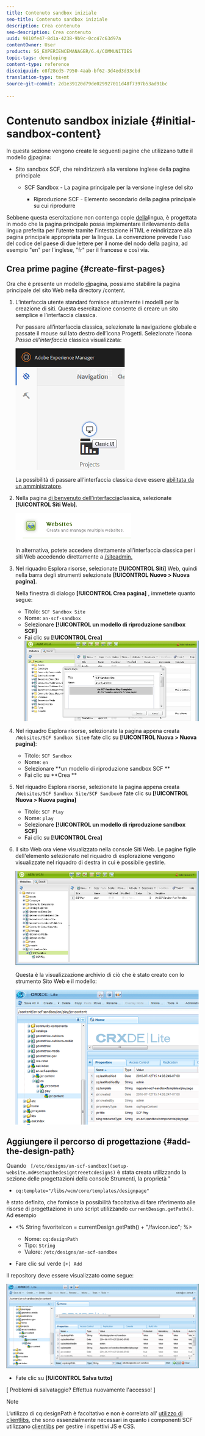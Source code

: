 ```yaml
---
title: Contenuto sandbox iniziale
seo-title: Contenuto sandbox iniziale
description: Crea contenuto
seo-description: Crea contenuto
uuid: 9810fe47-8d1a-4238-9b9c-0cc47c63d97a
contentOwner: User
products: SG_EXPERIENCEMANAGER/6.4/COMMUNITIES
topic-tags: developing
content-type: reference
discoiquuid: e8f28cd5-7950-4aab-bf62-3d4ed3d33cbd
translation-type: tm+mt
source-git-commit: 2d1e39120d79de029927011d48f7397b53ad91bc

---
```



# Contenuto sandbox iniziale {#initial-sandbox-content}

In questa sezione vengono create le seguenti pagine che utilizzano tutte il modello [di](initial-app.md#createthepagetemplate)pagina:

* Sito sandbox SCF, che reindirizzerà alla versione inglese della pagina principale

   * SCF Sandbox - La pagina principale per la versione inglese del sito

      * Riproduzione SCF - Elemento secondario della pagina principale su cui riprodurre

Sebbene questa esercitazione non contenga copie [della](../../help/sites-administering/tc-prep.md)lingua, è progettata in modo che la pagina principale possa implementare il rilevamento della lingua preferita per l’utente tramite l’intestazione HTML e reindirizzare alla pagina principale appropriata per la lingua. La convenzione prevede l’uso del codice del paese di due lettere per il nome del nodo della pagina, ad esempio &quot;en&quot; per l’inglese, &quot;fr&quot; per il francese e così via.

## Crea prime pagine {#create-first-pages}

Ora che è presente un modello [di](initial-app.md#createthepagetemplate)pagina, possiamo stabilire la pagina principale del sito Web nella directory /content.

1. L’interfaccia utente standard fornisce attualmente i modelli per la creazione di siti. Questa esercitazione consente di creare un sito semplice e l’interfaccia classica.

   Per passare all’interfaccia classica, selezionate la navigazione globale e passate il mouse sul lato destro dell’icona Progetti. Selezionate l’icona *Passa all’interfaccia* classica visualizzata:

   ![chlimage_1-36](assets/chlimage_1-36.png)

   La possibilità di passare all’interfaccia classica deve essere [abilitata da un amministratore](../../help/sites-administering/enable-classic-ui.md).

1. Nella pagina [di benvenuto dell’interfaccia](http://localhost:4502/welcome.html)classica, selezionate **[!UICONTROL Siti Web]**.

   ![chlimage_1-37](assets/chlimage_1-37.png)

   In alternativa, potete accedere direttamente all’interfaccia classica per i siti Web accedendo direttamente a [/siteadmin.](http://localhost:4502/siteadmin)

1. Nel riquadro Esplora risorse, selezionate **[!UICONTROL Siti]** Web, quindi nella barra degli strumenti selezionate **[!UICONTROL Nuovo > Nuova pagina]**.

   Nella finestra di dialogo **[!UICONTROL Crea pagina]** , immettete quanto segue:

   * Titolo: `SCF Sandbox Site`
   * Nome: `an-scf-sandbox`
   * Selezionare **[!UICONTROL un modello di riproduzione sandbox SCF]**
   * Fai clic su **[!UICONTROL Crea]**
   ![chlimage_1-38](assets/chlimage_1-38.png)

1. Nel riquadro Esplora risorse, selezionate la pagina appena creata `/Websites/SCF Sandbox Site`e fate clic su **[!UICONTROL Nuova > Nuova pagina]**:

   * Titolo: `SCF Sandbox`
   * Nome: `en`
   * Selezionare **un modello di riproduzione sandbox SCF **
   * Fai clic su **Crea **

1. Nel riquadro Esplora risorse, selezionate la pagina appena creata `/Websites/SCF Sandbox Site/SCF Sandbox`e fate clic su **[!UICONTROL Nuova > Nuova pagina]**

   * Titolo: `SCF Play`
   * Nome: `play`
   * Selezionare **[!UICONTROL un modello di riproduzione sandbox SCF]**
   * Fai clic su **[!UICONTROL Crea]**

1. Il sito Web ora viene visualizzato nella console Siti Web. Le pagine figlie dell&#39;elemento selezionato nel riquadro di esplorazione vengono visualizzate nel riquadro di destra in cui è possibile gestirle.

   ![chlimage_1-39](assets/chlimage_1-39.png)

   Questa è la visualizzazione archivio di ciò che è stato creato con lo strumento Sito Web e il modello:

   ![chlimage_1-40](assets/chlimage_1-40.png)

## Aggiungere il percorso di progettazione {#add-the-design-path}

Quando ` [/etc/designs/an-scf-sandbox](setup-website.md#setupthedesigntreeetcdesigns)` è stata creata utilizzando la sezione delle progettazioni della console Strumenti, la proprietà &quot;

* `cq:template="/libs/wcm/core/templates/designpage"`

è stato definito, che fornisce la possibilità facoltativa di fare riferimento alle risorse di progettazione in uno script utilizzando `currentDesign.getPath()`. Ad esempio

* &lt;% String favoriteIcon = currentDesign.getPath() + &quot;/favicon.ico&quot;; %>


   * Nome: `cq:designPath`
   * Tipo: `String`
   * Valore: `/etc/designs/an-scf-sandbox`

* Fare clic sul verde `[+] Add`

Il repository deve essere visualizzato come segue:

![chlimage_1-41](assets/chlimage_1-41.png)

* Fate clic su **[!UICONTROL Salva tutto]**

[ Problemi di salvataggio? Effettua nuovamente l&#39;accesso! ]

>[!NOTE]
>
>L’utilizzo di cq:designPath è facoltativo e non è correlato all’ [utilizzo di clientlibs](develop-app.md#includeclientlibsintemplate), che sono essenzialmente necessari in quanto i componenti SCF utilizzano [clientlibs](client-customize.md#clientlibs-for-scf) per gestire i rispettivi JS e CSS.

